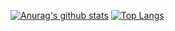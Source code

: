 [![Anurag's github stats](https://github-readme-stats.vercel.app/api?username=herbertmaa&theme-chartreuse-dark)](https://github.com/anuraghazra/github-readme-stats)
[![Top Langs](https://github-readme-stats.vercel.app/api/top-langs/?username=herbertmaa&layout=compact&theme=chartreuse-dark)](https://github.com/anuraghazra/github-readme-stats)

